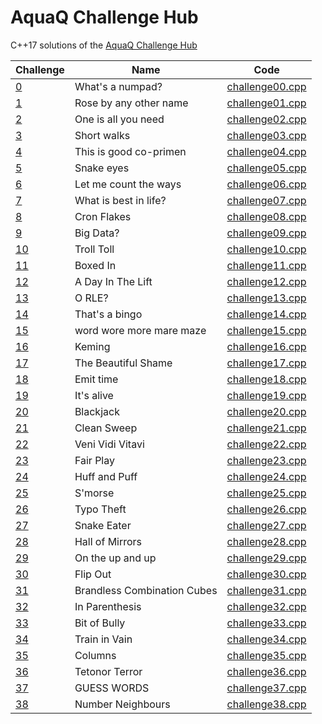 # AquaQ Challenge Hub

C++17 solutions of the [AquaQ Challenge Hub](https://challenges.aquaq.co.uk)

| Challenge                                         | Name                        | Code                                             |
|---------------------------------------------------|-----------------------------|--------------------------------------------------|
| [0](https://challenges.aquaq.co.uk/challenge/0)   | What's a numpad?            | [challenge00.cpp](challenges/00/challenge00.cpp) |
| [1](https://challenges.aquaq.co.uk/challenge/1)   | Rose by any other name      | [challenge01.cpp](challenges/01/challenge01.cpp) |
| [2](https://challenges.aquaq.co.uk/challenge/2)   | One is all you need         | [challenge02.cpp](challenges/02/challenge02.cpp) |
| [3](https://challenges.aquaq.co.uk/challenge/3)   | Short walks                 | [challenge03.cpp](challenges/03/challenge03.cpp) |
| [4](https://challenges.aquaq.co.uk/challenge/4)   | This is good co-primen      | [challenge04.cpp](challenges/04/challenge04.cpp) |
| [5](https://challenges.aquaq.co.uk/challenge/5)   | Snake eyes                  | [challenge05.cpp](challenges/05/challenge05.cpp) |
| [6](https://challenges.aquaq.co.uk/challenge/6)   | Let me count the ways       | [challenge06.cpp](challenges/06/challenge06.cpp) |
| [7](https://challenges.aquaq.co.uk/challenge/7)   | What is best in life?       | [challenge07.cpp](challenges/07/challenge07.cpp) |
| [8](https://challenges.aquaq.co.uk/challenge/8)   | Cron Flakes                 | [challenge08.cpp](challenges/08/challenge08.cpp) |
| [9](https://challenges.aquaq.co.uk/challenge/9)   | Big Data?                   | [challenge09.cpp](challenges/09/challenge09.cpp) |
| [10](https://challenges.aquaq.co.uk/challenge/10) | Troll Toll                  | [challenge10.cpp](challenges/10/challenge10.cpp) |
| [11](https://challenges.aquaq.co.uk/challenge/11) | Boxed In                    | [challenge11.cpp](challenges/11/challenge11.cpp) |
| [12](https://challenges.aquaq.co.uk/challenge/12) | A Day In The Lift           | [challenge12.cpp](challenges/12/challenge12.cpp) |
| [13](https://challenges.aquaq.co.uk/challenge/13) | O RLE?                      | [challenge13.cpp](challenges/13/challenge13.cpp) |
| [14](https://challenges.aquaq.co.uk/challenge/14) | That's a bingo              | [challenge14.cpp](challenges/14/challenge14.cpp) |
| [15](https://challenges.aquaq.co.uk/challenge/15) | word wore more mare maze    | [challenge15.cpp](challenges/15/challenge15.cpp) |
| [16](https://challenges.aquaq.co.uk/challenge/16) | Keming                      | [challenge16.cpp](challenges/16/challenge16.cpp) |
| [17](https://challenges.aquaq.co.uk/challenge/17) | The Beautiful Shame         | [challenge17.cpp](challenges/17/challenge17.cpp) |
| [18](https://challenges.aquaq.co.uk/challenge/18) | Emit time                   | [challenge18.cpp](challenges/18/challenge18.cpp) |
| [19](https://challenges.aquaq.co.uk/challenge/19) | It's alive                  | [challenge19.cpp](challenges/19/challenge19.cpp) |
| [20](https://challenges.aquaq.co.uk/challenge/20) | Blackjack                   | [challenge20.cpp](challenges/20/challenge20.cpp) |
| [21](https://challenges.aquaq.co.uk/challenge/21) | Clean Sweep                 | [challenge21.cpp](challenges/21/challenge21.cpp) |
| [22](https://challenges.aquaq.co.uk/challenge/22) | Veni Vidi Vitavi            | [challenge22.cpp](challenges/22/challenge22.cpp) |
| [23](https://challenges.aquaq.co.uk/challenge/23) | Fair Play                   | [challenge23.cpp](challenges/23/challenge23.cpp) |
| [24](https://challenges.aquaq.co.uk/challenge/24) | Huff and Puff               | [challenge24.cpp](challenges/24/challenge24.cpp) |
| [25](https://challenges.aquaq.co.uk/challenge/25) | S'morse                     | [challenge25.cpp](challenges/25/challenge25.cpp) |
| [26](https://challenges.aquaq.co.uk/challenge/26) | Typo Theft                  | [challenge26.cpp](challenges/26/challenge26.cpp) |
| [27](https://challenges.aquaq.co.uk/challenge/27) | Snake Eater                 | [challenge27.cpp](challenges/27/challenge27.cpp) |
| [28](https://challenges.aquaq.co.uk/challenge/28) | Hall of Mirrors             | [challenge28.cpp](challenges/28/challenge28.cpp) |
| [29](https://challenges.aquaq.co.uk/challenge/29) | On the up and up            | [challenge29.cpp](challenges/29/challenge29.cpp) |
| [30](https://challenges.aquaq.co.uk/challenge/30) | Flip Out                    | [challenge30.cpp](challenges/30/challenge30.cpp) |
| [31](https://challenges.aquaq.co.uk/challenge/31) | Brandless Combination Cubes | [challenge31.cpp](challenges/31/challenge31.cpp) |
| [32](https://challenges.aquaq.co.uk/challenge/32) | In Parenthesis              | [challenge32.cpp](challenges/32/challenge32.cpp) |
| [33](https://challenges.aquaq.co.uk/challenge/33) | Bit of Bully                | [challenge33.cpp](challenges/33/challenge33.cpp) |
| [34](https://challenges.aquaq.co.uk/challenge/34) | Train in Vain               | [challenge34.cpp](challenges/34/challenge34.cpp) |
| [35](https://challenges.aquaq.co.uk/challenge/35) | Columns                     | [challenge35.cpp](challenges/35/challenge35.cpp) |
| [36](https://challenges.aquaq.co.uk/challenge/36) | Tetonor Terror              | [challenge36.cpp](challenges/36/challenge36.cpp) |
| [37](https://challenges.aquaq.co.uk/challenge/37) | GUESS WORDS                 | [challenge37.cpp](challenges/37/challenge37.cpp) |
| [38](https://challenges.aquaq.co.uk/challenge/38) | Number Neighbours           | [challenge38.cpp](challenges/38/challenge38.cpp) |
